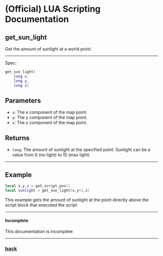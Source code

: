 
# (Official) LUA Scripting Documentation

## get_sun_light

Get the amount of sunlight at a world point.

___

Spec:

```lua
get_sun_light(
	long x,
	long y,
	long z)
```

## Parameters

- `x`: The x component of the map point.
- `y`: The y component of the map point.
- `z`: The z component of the map point.

## Returns

- `long`: The amount of sunlight at the specified point. Sunlight can be a value from 0 (no light) to 15 (max light)

___

## Example

```lua
local x,y,z = get_script_pos()
local sunlight = get_sun_light(x,y+1,z)
```

This example gets the amount of sunlight at the point directly above the script block that executed the script

___

#### Incomplete

This documentation is incomplete

___

### [back](../getters)
